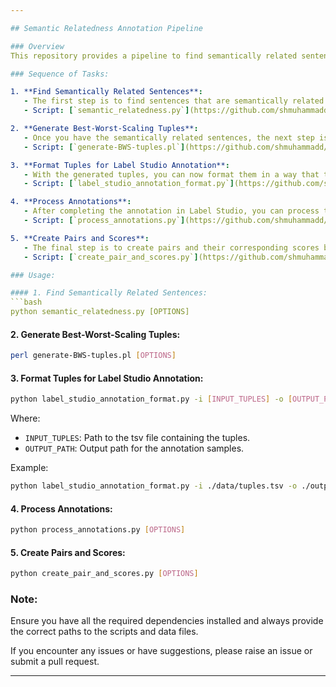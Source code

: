 ```yaml
---

## Semantic Relatedness Annotation Pipeline

### Overview
This repository provides a pipeline to find semantically related sentences in a given text, generate tuples for best-worst-scaling annotation, format the tuples for Label Studio annotation, process the annotations, and finally create pairs with scores. This README will guide you through the sequence of tasks to achieve this.

### Sequence of Tasks:

1. **Find Semantically Related Sentences**: 
   - The first step is to find sentences that are semantically related in a given text. This is achieved using lexical overlap as a measure of semantic relatedness.
   - Script: [`semantic_relatedness.py`](https://github.com/shmuhammadd/semantic_relatedness/blob/main/scripts/semantic_relatedness.py)

2. **Generate Best-Worst-Scaling Tuples**: 
   - Once you have the semantically related sentences, the next step is to generate tuples for best-worst-scaling annotation.
   - Script: [`generate-BWS-tuples.pl`](https://github.com/shmuhammadd/labelstudio-semrel-pipeline/blob/main/Best-Worst-Scaling-Scripts/generate-BWS-tuples.pl)

3. **Format Tuples for Label Studio Annotation**: 
   - With the generated tuples, you can now format them in a way that they can be uploaded to Label Studio for annotation.
   - Script: [`label_studio_annotation_format.py`](https://github.com/shmuhammadd/labelstudio-semrel-pipeline/blob/main/scripts/label_studio_annotation_format.py)

4. **Process Annotations**: 
   - After completing the annotation in Label Studio, you can process the annotations using the following script.
   - Script: [`process_annotations.py`](https://github.com/shmuhammadd/labelstudio-semrel-pipeline/blob/main/scripts/process_annotations.py)

5. **Create Pairs and Scores**: 
   - The final step is to create pairs and their corresponding scores based on the processed annotations.
   - Script: [`create_pair_and_scores.py`](https://github.com/shmuhammadd/labelstudio-semrel-pipeline/blob/main/scripts/create_pair_and%20scores.py)

### Usage:

#### 1. Find Semantically Related Sentences:
```bash
python semantic_relatedness.py [OPTIONS]
```

#### 2. Generate Best-Worst-Scaling Tuples:
```bash
perl generate-BWS-tuples.pl [OPTIONS]
```

#### 3. Format Tuples for Label Studio Annotation:
```bash
python label_studio_annotation_format.py -i [INPUT_TUPLES] -o [OUTPUT_PATH]
```
Where:
- `INPUT_TUPLES`: Path to the tsv file containing the tuples.
- `OUTPUT_PATH`: Output path for the annotation samples.

Example:
```bash
python label_studio_annotation_format.py -i ./data/tuples.tsv -o ./output/
```

#### 4. Process Annotations:
```bash
python process_annotations.py [OPTIONS]
```

#### 5. Create Pairs and Scores:
```bash
python create_pair_and_scores.py [OPTIONS]
```

### Note:
Ensure you have all the required dependencies installed and always provide the correct paths to the scripts and data files.


If you encounter any issues or have suggestions, please raise an issue or submit a pull request.

---
```

